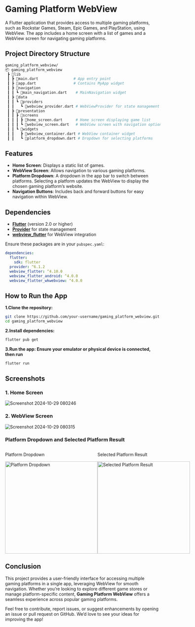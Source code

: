 # Gaming Platform WebView

A Flutter application that provides access to multiple gaming platforms, such as Rockstar Games, Steam, Epic Games, and PlayStation, using WebView. The app includes a home screen with a list of games and a WebView screen for navigating gaming platforms. 

## Project Directory Structure
```bash
gaming_platform_webview/
📦 gaming_platform_webview
 ┣ 📂lib
 ┃ ┣ 📜main.dart                # App entry point
 ┃ ┣ 📜app.dart                 # Contains MyApp widget
 ┃ ┣ 📂navigation
 ┃ ┃ ┗ 📜main_navigation.dart    # MainNavigation widget
 ┃ ┣ 📂data
 ┃ ┃ ┗ 📂providers
 ┃ ┃   ┗ 📜webview_provider.dart # WebViewProvider for state management
 ┃ ┣ 📂presentation
 ┃ ┃ ┣ 📂screens
 ┃ ┃ ┃ ┣ 📜home_screen.dart      # Home screen displaying game list
 ┃ ┃ ┃ ┗ 📜webview_screen.dart   # WebView screen with navigation options
 ┃ ┃ ┗ 📂widgets
 ┃ ┃   ┣ 📜webview_container.dart # WebView container widget
 ┃ ┃   ┗ 📜platform_dropdown.dart # Dropdown for selecting platforms
```


## Features

- **Home Screen**: Displays a static list of games.
- **WebView Screen**: Allows navigation to various gaming platforms.
- **Platform Dropdown**: A dropdown in the app bar to switch between platforms. Selecting a platform updates the WebView to display the chosen gaming platform’s website.
- **Navigation Buttons**: Includes back and forward buttons for easy navigation within WebView.

## Dependencies

- **[Flutter](https://flutter.dev)** (version 2.0 or higher)
- **[Provider](https://pub.dev/packages/provider)** for state management
- **[webview_flutter](https://pub.dev/packages/webview_flutter)** for WebView integration

Ensure these packages are in your `pubspec.yaml`:

```yaml
dependencies:
  flutter:
    sdk: flutter
  provider: ^6.1.2
  webview_flutter: ^4.10.0
  webview_flutter_android: ^4.0.0
  webview_flutter_wkwebview: ^4.0.0
```

## How to Run the App
**1.Clone the repository:**
```bash
git clone https://github.com/your-username/gaming_platform_webview.git
cd gaming_platform_webview
```
**2.Install dependencies:**
```bash
flutter pub get
```
**3.Run the app: Ensure your emulator or physical device is connected, then run**
```bash
flutter run
```

## Screenshots

### 1. Home Screen
![Screenshot 2024-10-29 080246](https://github.com/user-attachments/assets/bfa5d6c9-fb41-49a2-9f2d-be9f1d18aa3f)


### 2. WebView Screen
![Screenshot 2024-10-29 080315](https://github.com/user-attachments/assets/fa8d142a-e50b-410c-b25d-cf86055b65b2)


### Platform Dropdown and Selected Platform Result

<div style="display: flex; justify-content: space-around;">
  <div>
    <p>Platform Dropdown</p>
    <img src="https://github.com/user-attachments/assets/a33395f4-7932-48e3-9c8e-80e0ffa0ea1e" alt="Platform Dropdown" width="300">
  </div>
  <div>
    <p>Selected Platform Result</p>
    <img src="https://github.com/user-attachments/assets/017b3fd5-71f5-401c-adb1-76cb38321fff" alt="Selected Platform Result" width="300">
  </div>
</div>

## Conclusion

This project provides a user-friendly interface for accessing multiple gaming platforms in a single app, leveraging WebView for smooth navigation. Whether you’re looking to explore different game stores or manage platform-specific content, **Gaming Platform WebView** offers a seamless experience across popular gaming platforms.

Feel free to contribute, report issues, or suggest enhancements by opening an issue or pull request on GitHub. We’d love to see your ideas for improving the app!
